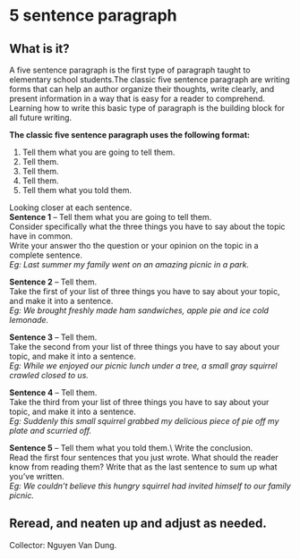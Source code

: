 # 5 sentence paragraph

## What is it?
A five sentence paragraph is the first type of paragraph taught to elementary school students.The classic five sentence paragraph are writing forms that can help an author organize their thoughts, write clearly, and present information in a way that is easy for a reader to comprehend. Learning how to write this basic type of paragraph is the building block for all future writing. 

**The classic five sentence paragraph uses the following format:**
1. Tell them what you are going to tell them. 
2. Tell them. 
3. Tell them. 
4. Tell them. 
5. Tell them what you told them. 

Looking closer at each sentence.\
**Sentence 1** – Tell them what you are going to tell them.\
Consider specifically what the three things you have to say about the topic have in common.\
Write your answer tho the question or your opinion on the topic in a complete sentence.\
*Eg: Last summer my family went on an amazing picnic in a park.*

**Sentence 2** – Tell them.\
Take the first of your list of three things you have to say about your topic, and make it into a sentence.\
*Eg: We brought freshly made ham sandwiches, apple pie and ice cold lemonade.*

**Sentence 3** – Tell them.\
Take the second from your list of three things you have to say about your topic, and make it into a sentence.\
*Eg: While we enjoyed our picnic lunch under a tree, a small gray squirrel crawled closed to us.* 

**Sentence 4** – Tell them.\
Take the third from your list of three things you have to say about your topic, and make it into a sentence.\
*Eg: Suddenly this small squirrel grabbed my delicious piece of pie off my plate and scurried off.*

**Sentence 5** – Tell them what you told them.\ 
Write the conclusion.\
Read the first four sentences that you just wrote. What should the reader know from reading them? Write that as the last sentence to sum up what you’ve written.\
*Eg: We couldn’t believe this hungry squirrel had invited himself to our family picnic.*

## Reread, and neaten up and adjust as needed. 

Collector: Nguyen Van Dung.